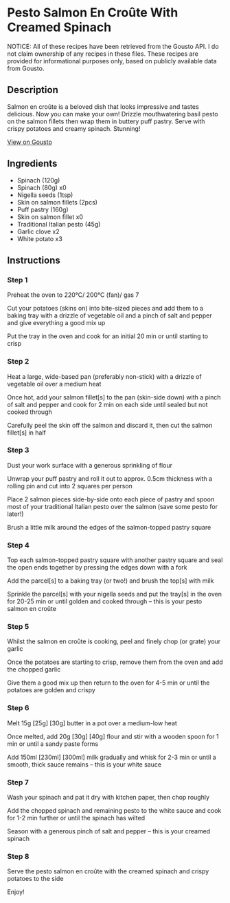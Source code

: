 # Pesto Salmon En Croûte With Creamed Spinach

NOTICE: All of these recipes have been retrieved from the Gousto API. I do not claim ownership of any recipes in these files. These recipes are provided for informational purposes only, based on publicly available data from Gousto.

## Description

Salmon en croûte is a beloved dish that looks impressive and tastes delicious. Now you can make your own! Drizzle mouthwatering basil pesto on the salmon fillets then wrap them in buttery puff pastry. Serve with crispy potatoes and creamy spinach. Stunning!

[View on Gousto](https://www.gousto.co.uk/recipes/cookbook/pesto-salmon-en-croute-with-crushed-potatoes-creamed-spinach)

## Ingredients

- Spinach (120g)
- Spinach (80g) x0
- Nigella seeds (1tsp)
- Skin on salmon fillets (2pcs)
- Puff pastry (160g)
- Skin on salmon fillet x0
- Traditional Italian pesto (45g)
- Garlic clove x2
- White potato x3

## Instructions


### Step 1

Preheat the oven to 220°C/ 200°C (fan)/ gas 7

Cut your potatoes (skins on) into bite-sized pieces and add them to a baking tray with a drizzle of vegetable oil and a pinch of salt and pepper and give everything a good mix up

Put the tray in the oven and cook for an initial 20 min or until starting to crisp


### Step 2

Heat a large, wide-based pan (preferably non-stick) with a drizzle of vegetable oil over a medium heat

Once hot, add your salmon fillet[s] to the pan (skin-side down) with a pinch of salt and pepper and cook for 2 min on each side until sealed but not cooked through

Carefully peel the skin off the salmon and discard it, then cut the salmon fillet[s] in half


### Step 3

Dust your work surface with a generous sprinkling of flour

Unwrap your puff pastry and roll it out to approx. 0.5cm thickness with a rolling pin and cut into 2<span class="text-danger"> </span>squares per person

Place 2 salmon pieces side-by-side onto each piece of pastry and spoon most of your traditional Italian pesto over the salmon (save some pesto for later!)

Brush a little milk around the edges of the salmon-topped pastry square


### Step 4

Top each salmon-topped pastry square with another pastry square and seal the open ends together by pressing the edges down with a fork

Add the parcel[s] to a baking tray (or two!) and brush the top[s] with milk

Sprinkle the parcel[s] with your nigella seeds and put the tray[s] in the oven for 20-25 min or until golden and cooked through – this is your pesto salmon en croûte


### Step 5

Whilst the salmon en croûte is cooking, peel and finely chop (or grate) your garlic

Once the potatoes are starting to crisp, remove them from the oven and add the chopped garlic

Give them a good mix up then return to the oven for 4-5 min or until the potatoes are golden and crispy


### Step 6

Melt 15g <span class="text-purple">[25g]</span> <span class="text-danger">[30g]</span> butter in a pot over a medium-low heat

Once melted, add 20g<span class="text-purple"> [30g]</span> <span class="text-danger">[40g]</span> flour and stir with a wooden spoon for 1 min or until a sandy paste forms

Add 150ml<span class="text-purple"> [230ml]</span> <span class="text-danger">[300ml]</span> milk gradually and whisk for 2-3 min or until a smooth, thick sauce remains – this is your white sauce


### Step 7

Wash your spinach and pat it dry with kitchen paper, then chop roughly

Add the chopped spinach and remaining pesto to the white sauce and cook for 1-2 min further or until the spinach has wilted

Season with a generous pinch of salt and pepper – this is your creamed spinach

### Step 8

Serve the pesto salmon en croûte with the creamed spinach and crispy potatoes to the side

Enjoy!


